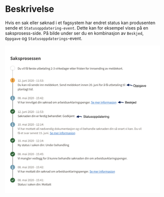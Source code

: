 # Beskrivelse

Hvis en sak eller søknad i et fagsystem har endret status kan produsenten sende et `Statusoppdatering-event`.
Dette kan for eksempel vises på en saksprosess-side. 
På bilde under ser du en kombinasjon av `Beskjed`, `Oppgave` og `Statusoppdaterings`-event.

![Images](https://github.com/navikt/brukernotifikasjon-docs/blob/main/docs/assets/Tidslinje.png?raw=true)
